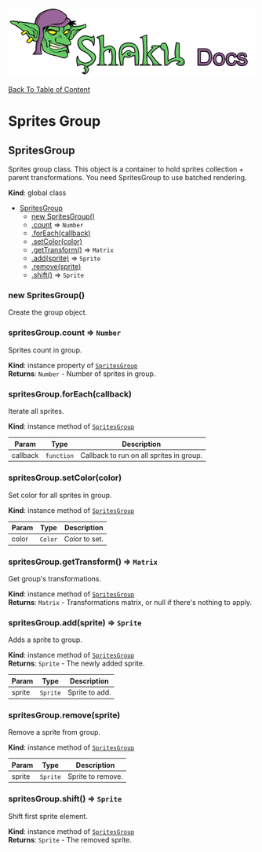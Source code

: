 ![Shaku JS](resources/logo-sm.png)

[Back To Table of Content](index.md)

# Sprites Group

<a name="SpritesGroup"></a>

## SpritesGroup
Sprites group class.
This object is a container to hold sprites collection + parent transformations.
You need SpritesGroup to use batched rendering.

**Kind**: global class  

* [SpritesGroup](#SpritesGroup)
    * [new SpritesGroup()](#new_SpritesGroup_new)
    * [.count](#SpritesGroup+count) ⇒ <code>Number</code>
    * [.forEach(callback)](#SpritesGroup+forEach)
    * [.setColor(color)](#SpritesGroup+setColor)
    * [.getTransform()](#SpritesGroup+getTransform) ⇒ <code>Matrix</code>
    * [.add(sprite)](#SpritesGroup+add) ⇒ <code>Sprite</code>
    * [.remove(sprite)](#SpritesGroup+remove)
    * [.shift()](#SpritesGroup+shift) ⇒ <code>Sprite</code>

<a name="new_SpritesGroup_new"></a>

### new SpritesGroup()
Create the group object.

<a name="SpritesGroup+count"></a>

### spritesGroup.count ⇒ <code>Number</code>
Sprites count in group.

**Kind**: instance property of [<code>SpritesGroup</code>](#SpritesGroup)  
**Returns**: <code>Number</code> - Number of sprites in group.  
<a name="SpritesGroup+forEach"></a>

### spritesGroup.forEach(callback)
Iterate all sprites.

**Kind**: instance method of [<code>SpritesGroup</code>](#SpritesGroup)  

| Param | Type | Description |
| --- | --- | --- |
| callback | <code>function</code> | Callback to run on all sprites in group. |

<a name="SpritesGroup+setColor"></a>

### spritesGroup.setColor(color)
Set color for all sprites in group.

**Kind**: instance method of [<code>SpritesGroup</code>](#SpritesGroup)  

| Param | Type | Description |
| --- | --- | --- |
| color | <code>Color</code> | Color to set. |

<a name="SpritesGroup+getTransform"></a>

### spritesGroup.getTransform() ⇒ <code>Matrix</code>
Get group's transformations.

**Kind**: instance method of [<code>SpritesGroup</code>](#SpritesGroup)  
**Returns**: <code>Matrix</code> - Transformations matrix, or null if there's nothing to apply.  
<a name="SpritesGroup+add"></a>

### spritesGroup.add(sprite) ⇒ <code>Sprite</code>
Adds a sprite to group.

**Kind**: instance method of [<code>SpritesGroup</code>](#SpritesGroup)  
**Returns**: <code>Sprite</code> - The newly added sprite.  

| Param | Type | Description |
| --- | --- | --- |
| sprite | <code>Sprite</code> | Sprite to add. |

<a name="SpritesGroup+remove"></a>

### spritesGroup.remove(sprite)
Remove a sprite from group.

**Kind**: instance method of [<code>SpritesGroup</code>](#SpritesGroup)  

| Param | Type | Description |
| --- | --- | --- |
| sprite | <code>Sprite</code> | Sprite to remove. |

<a name="SpritesGroup+shift"></a>

### spritesGroup.shift() ⇒ <code>Sprite</code>
Shift first sprite element.

**Kind**: instance method of [<code>SpritesGroup</code>](#SpritesGroup)  
**Returns**: <code>Sprite</code> - The removed sprite.  
